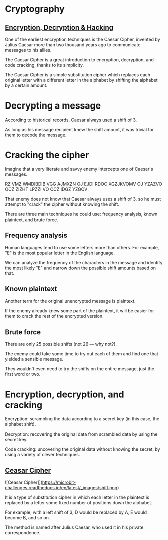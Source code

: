 # Cryptography
## [Encryption, Decryption & Hacking](https://www.khanacademy.org/computing/computers-and-internet/xcae6f4a7ff015e7d:online-data-security/xcae6f4a7ff015e7d:data-encryption-techniques/a/encryption-decryption-and-code-cracking)

One of the earliest encryption techniques is the Caesar Cipher, invented by Julius Caesar more than two thousand years ago to communicate messages to his allies.

The Caesar Cipher is a great introduction to encryption, decryption, and code cracking, thanks to its simplicity.

The Caesar Cipher is a simple substitution cipher which replaces each original letter with a different letter in the alphabet by shifting the alphabet by a certain amount.

# Decrypting a message

According to historical records, Caesar always used a shift of 3.

As long as his message recipient knew the shift amount, it was trivial for them to decode the message.


# Cracking the cipher

Imagine that a very literate and savvy enemy intercepts one of Caesar's messages.


RZ VMZ WMDIBDIB VGG AJMXZN OJ EJDI RDOC XGZJKVOMV OJ YZAZVO OCZ ZIZHT LPZZI VO OCZ IDGZ YZGOV

That enemy does not know that Caesar always uses a shift of 3, so he must attempt to "crack" the cipher without knowing the shift.

There are three main techniques he could use: frequency analysis, known plaintext, and brute force.

## Frequency analysis

Human languages tend to use some letters more than others. For example, "E" is the most popular letter in the English language. 

We can analyze the frequency of the characters in the message and identify the most likely "E" and narrow down the possible shift amounts based on that.

## Known plaintext


Another term for the original unencrypted message is plaintext. 

If the enemy already knew some part of the plaintext, it will be easier for them to crack the rest of the encrypted version.

## Brute force

There are only 25 possible shifts (not 26 — why not?).

The enemy could take some time to try out each of them and find one that yielded a sensible message. 


They wouldn't even need to try the shifts on the entire message, just the first word or two.


# Encryption, decryption, and cracking

Encryption: scrambling the data according to a secret key (in this case, the alphabet shift).

Decryption: recovering the original data from scrambled data by using the secret key.

Code cracking: uncovering the original data without knowing the secret, by using a variety of clever techniques.

## [Ceasar Cipher](https://en.wikipedia.org/wiki/Caesar_cipher)

![Ceasar Cipher]](https://microbit-challenges.readthedocs.io/en/latest/_images/shift.png)

It is a type of substitution cipher in which each letter in the plaintext is replaced by a letter some fixed number of positions down the alphabet.

For example, with a left shift of 3, D would be replaced by A, E would become B, and so on.

The method is named after Julius Caesar, who used it in his private correspondence.



